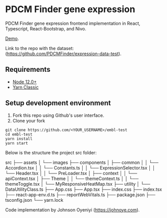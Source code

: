 # PDCM Finder gene expression

PDCM Finder gene expression frontend implementation in React, Typescript, React-Bootstrap, and Nivo.

[Demo](https://dash1.johnoye.com).

Link to the repo with the dataset: (https://github.com/PDCMFinder/expression-data-test).

## Requirements

- [Node 12.0+](https://nodejs.org/en/)
- [Yarn Classic](https://classic.yarnpkg.com/lang/en/)

## Setup development environment

1. Fork this repo using Github's user interface.
2. Clone your fork

```
git clone https://github.com/<YOUR_USERNAME>/embl-test
cd embl-test
yarn install
yarn start
```

Below is the structure the project src folder:

src
├── assets
│ └── images
├── components
│ ├── common
│ │ └── Accordion.tsx
│ │ └── Constants.ts
│ │ └── ExpressionSelector.tsx
│ │ └── Header.tsx
│ │ └── PreLoader.tsx
│ ├── context
│ │ └── apiContext.tsx
│ ├── Theme
│ │ └── themeContext.ts
│ │ └── themeToggle.tsx
│ └── MyResponsiveHeatMap.tsx
├── utility
│ └── DataUtilityClass.ts
├── App.css
├── App.tsx
├── index.css
├── index.tsx
├── react-app-env.d.ts
├── reportWebVitals.ts
├── package.json
├── tsconfig.json
└── yarn.lock

Code implementation by Johnson Oyeniyi (https://johnoye.com).

